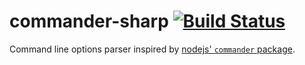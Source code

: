 # commander-sharp [![Build Status](https://travis-ci.org/itajaja/commander-sharp.svg?branch=master)](https://travis-ci.org/itajaja/commander-sharp)

Command line options parser inspired by [nodejs' `commander` package](https://www.npmjs.com/package/commander).
